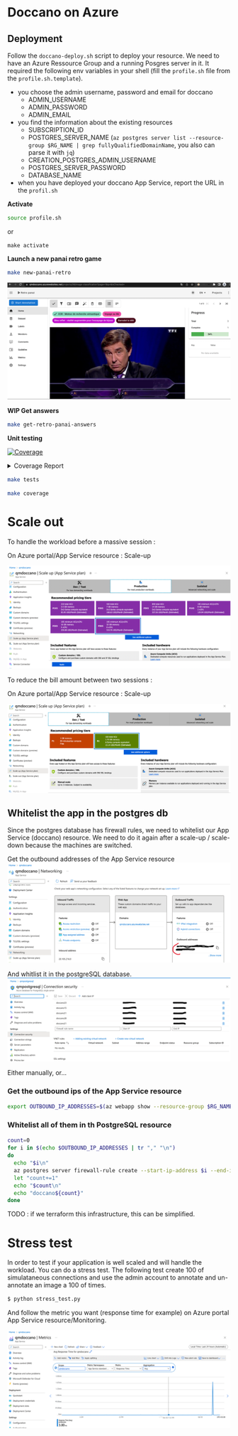 # Doccano on Azure

## Deployment
Follow the `doccano-deploy.sh` script to deploy your resource.
We need to have an Azure Ressource Group and a running Posgres server in it.
It required the following env variables in your shell (fill the `profile.sh` file from the `profile.sh.template`).

- you choose the admin username, password and email for doccano
  - ADMIN_USERNAME
  - ADMIN_PASSWORD
  - ADMIN_EMAIL
- you find the information about the existing resources
  - SUBSCRIPTION_ID
  - POSTGRES_SERVER_NAME (`az postgres server list --resource-group $RG_NAME | grep fullyQualifiedDomainName`, you also can parse it with `jq`)
  - CREATION_POSTGRES_ADMIN_USERNAME
  - POSTGRES_SERVER_PASSWORD
  - DATABASE_NAME
- when you have deployed your doccano App Service, report the URL in the `profil.sh`

**Activate**
````bash
source profile.sh
````
or 
````
make activate
````

**Launch a new panai retro game**

````bash
make new-panai-retro
````
![Screen-annotation](docs/screen-annotation.png?raw=true "Screen-annotation")


**WIP Get answers**

````bash
make get-retro-panai-answers
````

**Unit testing**

<!-- Pytest Coverage Comment:Begin -->
<a href="https://github.com/benoitLebreton-perso/doccano_on_azure/blob/main/README.md"><img alt="Coverage" src="https://img.shields.io/badge/Coverage-55%25-orange.svg" /></a><details><summary>Coverage Report </summary><table><tr><th>File</th><th>Stmts</th><th>Miss</th><th>Cover</th><th>Missing</th></tr><tbody><tr><td colspan="5"><b>src/faceswaps</b></td></tr><tr><td>&nbsp; &nbsp;<a href="https://github.com/benoitLebreton-perso/doccano_on_azure/blob/main/src/faceswaps/process_answers.py">process_answers.py</a></td><td>30</td><td>30</td><td>0%</td><td><a href="https://github.com/benoitLebreton-perso/doccano_on_azure/blob/main/src/faceswaps/process_answers.py#L1-L71">1&ndash;71</a></td></tr><tr><td colspan="5"><b>src/retro_panai</b></td></tr><tr><td>&nbsp; &nbsp;<a href="https://github.com/benoitLebreton-perso/doccano_on_azure/blob/main/src/retro_panai/get_answers.py">get_answers.py</a></td><td>30</td><td>30</td><td>0%</td><td><a href="https://github.com/benoitLebreton-perso/doccano_on_azure/blob/main/src/retro_panai/get_answers.py#L1-L63">1&ndash;63</a></td></tr><tr><td colspan="5"><b>src/retro_panai/repositories</b></td></tr><tr><td>&nbsp; &nbsp;<a href="https://github.com/benoitLebreton-perso/doccano_on_azure/blob/main/src/retro_panai/repositories/data_repository.py">data_repository.py</a></td><td>33</td><td>19</td><td>42%</td><td><a href="https://github.com/benoitLebreton-perso/doccano_on_azure/blob/main/src/retro_panai/repositories/data_repository.py#L20-L21">20&ndash;21</a>, <a href="https://github.com/benoitLebreton-perso/doccano_on_azure/blob/main/src/retro_panai/repositories/data_repository.py#L25-L37">25&ndash;37</a>, <a href="https://github.com/benoitLebreton-perso/doccano_on_azure/blob/main/src/retro_panai/repositories/data_repository.py#L41-L44">41&ndash;44</a></td></tr><tr><td><b>TOTAL</b></td><td><b>174</b></td><td><b>79</b></td><td><b>55%</b></td><td>&nbsp;</td></tr></tbody></table></details>
<!-- Pytest Coverage Comment:End -->

````bash
make tests
````

````bash
make coverage
````

# Scale out

To handle the workload before a massive session :

On Azure portal/App Service resource : Scale-up


![Scale-up](docs/scale-up.png?raw=true "Scale-Up")

To reduce the bill amount between two sessions :

On Azure portal/App Service resource : Scale-up

![Scale-Down](docs/scale-down.png?raw=true "Scale-Down")

## Whitelist the app in the postgres db

Since the postgres database has firewall rules, we need to whitelist our App Service (doccano) resource.
We need to do it again after a scale-up / scale-down because the machines are switched.

Get the outbound addresses of the App Service resource
![Outbound-Addresses](docs/outbound-addresses.png?raw=true "Outbound-Addresses")

And whitlist it in the postgreSQL database.
![Whitelist-IPs](docs/postgres-whitelist.png?raw=true "Whitelist-IPs")

Either manually, or...

### Get the outbound ips of the App Service resource

````bash
export OUTBOUND_IP_ADDRESSES=$(az webapp show --resource-group $RG_NAME --name $WEB_APP_NAME --query outboundIpAddresses --output tsv)
````

### Whitelist all of them in th PostgreSQL resource

````bash
count=0
for i in $(echo $OUTBOUND_IP_ADDRESSES | tr "," "\n")
do
  echo "$i\n"
  az postgres server firewall-rule create --start-ip-address $i --end-ip-address $i --name doccano${count} --resource-group $RG_NAME --server-name qmpostgresql
  let "count+=1" 
  echo "$count\n"
  echo "doccano${count}"
done
````

TODO : if we terraform this infrastructure, this can be simplified.

# Stress test

In order to test if your application is well scaled and will handle the workload.
You can do a stress test. The following test create 100 of simulataneous connections and use the admin account to annotate and un-annotate an image a 100 of times.

````bash
$ python stress_test.py
````

And follow the metric you want (response time for example) on Azure portal App Service resource/Monitoring.

![Monitor-Response-Time](docs/monitor-response-time.png?raw=true "Monitor-Response-Time")